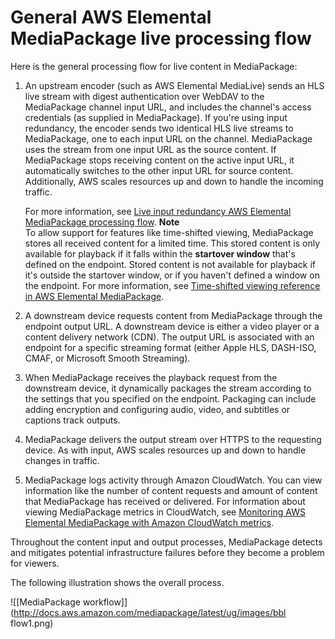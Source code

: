 # General AWS Elemental MediaPackage live processing flow<a name="what-is-flow-gen"></a>

Here is the general processing flow for live content in MediaPackage:

1. An upstream encoder \(such as AWS Elemental MediaLive\) sends an HLS live stream with digest authentication over WebDAV to the MediaPackage channel input URL, and includes the channel's access credentials \(as supplied in MediaPackage\)\. If you're using input redundancy, the encoder sends two identical HLS live streams to MediaPackage, one to each input URL on the channel\. MediaPackage uses the stream from one input URL as the source content\. If MediaPackage stops receiving content on the active input URL, it automatically switches to the other input URL for source content\. Additionally, AWS scales resources up and down to handle the incoming traffic\.

   For more information, see [Live input redundancy AWS Elemental MediaPackage processing flow](what-is-flow-ir.md)\.
**Note**  
To allow support for features like time\-shifted viewing, MediaPackage stores all received content for a limited time\. This stored content is only available for playback if it falls within the **startover window** that's defined on the endpoint\. Stored content is not available for playback if it's outside the startover window, or if you haven't defined a window on the endpoint\. For more information, see [Time\-shifted viewing reference in AWS Elemental MediaPackage](time-shifted.md)\.

1. A downstream device requests content from MediaPackage through the endpoint output URL\. A downstream device is either a video player or a content delivery network \(CDN\)\. The output URL is associated with an endpoint for a specific streaming format \(either Apple HLS, DASH\-ISO, CMAF, or Microsoft Smooth Streaming\)\.

1. When MediaPackage receives the playback request from the downstream device, it dynamically packages the stream according to the settings that you specified on the endpoint\. Packaging can include adding encryption and configuring audio, video, and subtitles or captions track outputs\.

1. MediaPackage delivers the output stream over HTTPS to the requesting device\. As with input, AWS scales resources up and down to handle changes in traffic\.

1. MediaPackage logs activity through Amazon CloudWatch\. You can view information like the number of content requests and amount of content that MediaPackage has received or delivered\. For information about viewing MediaPackage metrics in CloudWatch, see [Monitoring AWS Elemental MediaPackage with Amazon CloudWatch metrics](monitoring-cloudwatch.md)\.

Throughout the content input and output processes, MediaPackage detects and mitigates potential infrastructure failures before they become a problem for viewers\. 

The following illustration shows the overall process\.

![\[MediaPackage workflow\]](http://docs.aws.amazon.com/mediapackage/latest/ug/images/bbl flow1.png)